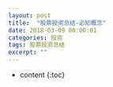 ```yaml
---
layout: post
title:  "股票投资总结-必知概念"
date: 2018-03-09 00:00:01
categories: 投资
tags: 股票投资总结
excerpt: ""
---
```


* content
{:toc}


























































































